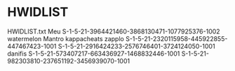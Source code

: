 # HWIDLIST
HWIDLIST.txt
Meu S-1-5-21-3964421460-3868130471-1077925376-1002
watermelon 
Mantro 
kappacheats 
zapplo S-1-5-21-2320115958-445922855-447467423-1001
S-1-5-21-2916424233-2576746401-3724124050-1001
danifis S-1-5-21-573407217-663436927-1468832446-1001
S-1-5-21-982303810-237651192-3456939070-1001

